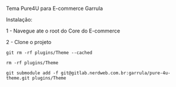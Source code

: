 Tema Pure4U para E-commerce Garrula

Instalação:

1 - Navegue ate o root do Core do E-commerce

2 - Clone o projeto
```
git rm -rf plugins/Theme --cached
```
```
rm -rf plugins/Theme
```
```
git submodule add -f git@gitlab.nerdweb.com.br:garrula/pure-4u-theme.git plugins/Theme
```